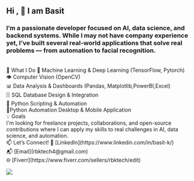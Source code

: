 ## Hi , 👋 I am Basit
### I’m a passionate developer focused on AI, data science, and backend systems. While I may not have company experience yet, I’ve built several real-world applications that solve real problems — from automation to facial recognition.
<br>
🔨 What I Do
🧠 Machine Learning & Deep Learning (TensorFlow, Pytorch)
<br>
👁️ Computer Vision (OpenCV)
<br>
📊 Data Analysis & Dashboards (Pandas, Matplotlib,PowerBI,Excel)
<br>
🗄️ SQL Database Design & Integration
<br>
🐍 Python Scripting & Automation
<br>
📱Python Automation Desktop & Mobile Application
<br>
💡 Goals
<br>
I'm looking for freelance projects, collaborations, and open-source contributions where I can apply my skills to real challenges in AI, data science, and automation.
<br>
📫 Let’s Connect!
🔗 [LinkedIn](https://www.linkedin.com/in/basit-k/)
<br>
📬 [Email](rbktech4@gmail.com)
<br>
🌐 [Fiverr](https://www.fiverr.com/sellers/rbktech/edit)

![](https://komarev.com/ghpvc/?username=Basit341&color=ff69b4)

